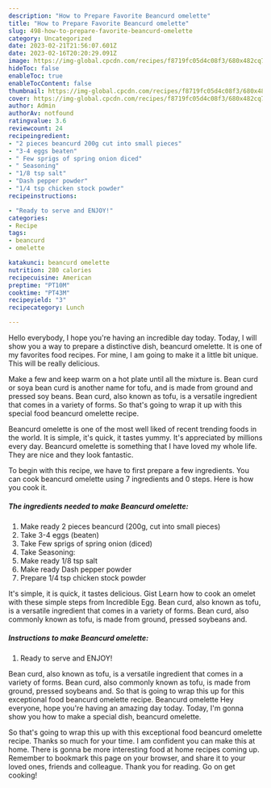 ```yaml
---
description: "How to Prepare Favorite Beancurd omelette"
title: "How to Prepare Favorite Beancurd omelette"
slug: 498-how-to-prepare-favorite-beancurd-omelette
category: Uncategorized
date: 2023-02-21T21:56:07.601Z
date: 2023-02-16T20:20:29.091Z
image: https://img-global.cpcdn.com/recipes/f8719fc05d4c08f3/680x482cq70/beancurd-omelette-recipe-main-photo.jpg
hideToc: false
enableToc: true
enableTocContent: false
thumbnail: https://img-global.cpcdn.com/recipes/f8719fc05d4c08f3/680x482cq70/beancurd-omelette-recipe-main-photo.jpg
cover: https://img-global.cpcdn.com/recipes/f8719fc05d4c08f3/680x482cq70/beancurd-omelette-recipe-main-photo.jpg
author: Admin
authorAv: notfound
ratingvalue: 3.6
reviewcount: 24
recipeingredient:
- "2 pieces beancurd 200g cut into small pieces"
- "3-4 eggs beaten"
- " Few sprigs of spring onion diced"
- " Seasoning"
- "1/8 tsp salt"
- "Dash pepper powder"
- "1/4 tsp chicken stock powder"
recipeinstructions:

- "Ready to serve and ENJOY!"
categories:
- Recipe
tags:
- beancurd
- omelette

katakunci: beancurd omelette 
nutrition: 280 calories
recipecuisine: American
preptime: "PT10M"
cooktime: "PT43M"
recipeyield: "3"
recipecategory: Lunch

---
```



Hello everybody, I hope you're having an incredible day today. Today, I will show you a way to prepare a distinctive dish, beancurd omelette. It is one of my favorites food recipes. For mine, I am going to make it a little bit unique. This will be really delicious.

Make a few and keep warm on a hot plate until all the mixture is. Bean curd or soya bean curd is another name for tofu, and is made from ground and pressed soy beans. Bean curd, also known as tofu, is a versatile ingredient that comes in a variety of forms. So that&#39;s going to wrap it up with this special food beancurd omelette recipe.

Beancurd omelette is one of the most well liked of recent trending foods in the world. It is simple, it's quick, it tastes yummy. It's appreciated by millions every day. Beancurd omelette is something that I have loved my whole life. They are nice and they look fantastic.


To begin with this recipe, we have to first prepare a few ingredients. You can cook beancurd omelette using 7 ingredients and 0 steps. Here is how you cook it.

<!--inarticleads1-->

##### The ingredients needed to make Beancurd omelette:

1. Make ready 2 pieces beancurd (200g, cut into small pieces)
1. Take 3-4 eggs (beaten)
1. Take  Few sprigs of spring onion (diced)
1. Take  Seasoning:
1. Make ready 1/8 tsp salt
1. Make ready Dash pepper powder
1. Prepare 1/4 tsp chicken stock powder


It&#39;s simple, it is quick, it tastes delicious. Gist Learn how to cook an omelet with these simple steps from Incredible Egg. Bean curd, also known as tofu, is a versatile ingredient that comes in a variety of forms. Bean curd, also commonly known as tofu, is made from ground, pressed soybeans and. 

<!--inarticleads2-->

##### Instructions to make Beancurd omelette:


1. Ready to serve and ENJOY!

Bean curd, also known as tofu, is a versatile ingredient that comes in a variety of forms. Bean curd, also commonly known as tofu, is made from ground, pressed soybeans and. So that is going to wrap this up for this exceptional food beancurd omelette recipe. Beancurd omelette Hey everyone, hope you&#39;re having an amazing day today. Today, I&#39;m gonna show you how to make a special dish, beancurd omelette. 

So that's going to wrap this up with this exceptional food beancurd omelette recipe. Thanks so much for your time. I am confident you can make this at home. There is gonna be more interesting food at home recipes coming up. Remember to bookmark this page on your browser, and share it to your loved ones, friends and colleague. Thank you for reading. Go on get cooking!
